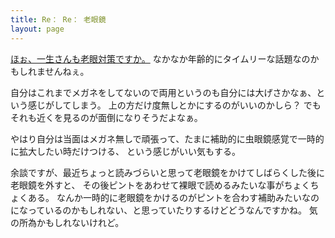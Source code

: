 ```yaml
---
title: Re： Re： 老眼鏡
layout: page
---
```

[ほぉ、一生さんも老眼対策ですか。](https://blog2.issei.org/2021/11/05/lesebrille/?utm_source=dlvr.it&utm_medium=twitter)
なかなか年齢的にタイムリーな話題なのかもしれませんねぇ。

自分はこれまでメガネをしてないので両用というのも自分には大げさかなぁ、という感じがしてしまう。
上の方だけ度無しとかにするのがいいのかしら？
でもそれも近くを見るのが面倒になりそうだよなぁ。

やはり自分は当面はメガネ無しで頑張って、たまに補助的に虫眼鏡感覚で一時的に拡大したい時だけつける、
という感じがいい気もする。

余談ですが、最近ちょっと読みづらいと思って老眼鏡をかけてしばらくした後に老眼鏡を外すと、
その後ピントをあわせて裸眼で読めるみたいな事がちょくちょくある。
なんか一時的に老眼鏡をかけるのがピントを合わす補助みたいなのになっているのかもしれない、と思っていたりするけどどうなんですかね。
気の所為かもしれないけれど。